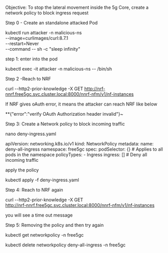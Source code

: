 Objective: To stop the lateral movement inside the 5g Core, create a network policy to block ingress request

Step 0 - Create an standalone attacked Pod

kubectl run attacker -n malicious-ns \
  --image=curlimages/curl:8.7.1 \
  --restart=Never \
  --command -- sh -c "sleep infinity"

step 1: enter into the pod

kubectl exec -it attacker -n malicious-ns -- /bin/sh

Step 2 -Reach to NRF

curl --http2-prior-knowledge -X GET http://nrf-nnrf.free5gc.svc.cluster.local:8000/nnrf-nfm/v1/nf-instances


  If NRF gives oAuth error, it means the attacker can reach NRF like below

  **{"error":"verify OAuth Authorization header invalid"}~ 

Step 3: Create a Network policy to block incoming traffic

nano deny-ingress.yaml


apiVersion: networking.k8s.io/v1
kind: NetworkPolicy
metadata:
  name: deny-all-ingress
  namespace: free5gc
spec:
  podSelector: {}  # Applies to all pods in the namespace
  policyTypes:
    - Ingress
  ingress: []       # Deny all incoming traffic

apply the policy

kubectl apply -f deny-ingress.yaml


Step 4: Reach to NRF again 

curl --http2-prior-knowledge -X GET \
  http://nrf-nnrf.free5gc.svc.cluster.local:8000/nnrf-nfm/v1/nf-instances

you will see a time out message

Step 5: Removing the policy and then try again

kubectl get networkpolicy -n free5gc

kubectl delete networkpolicy deny-all-ingress -n free5gc



